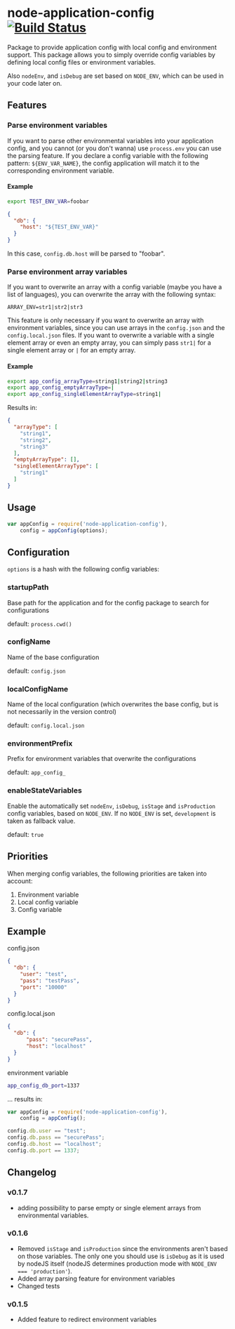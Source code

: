 # node-application-config [![Build Status](https://travis-ci.org/buehler/node-application-config.svg?branch=master)](https://travis-ci.org/buehler/node-application-config)
Package to provide application config with local config and environment support.
This package allows you to simply override config variables by defining local config files or environment variables.

Also `nodeEnv`, and `isDebug` are set based on `NODE_ENV`, which can be used in your code later on.

## Features

### Parse environment variables

If you want to parse other environmental variables into your application config, and you cannot (or you don't wanna) use `process.env` you can use the parsing feature.
If you declare a config variable with the following pattern: `${ENV_VAR_NAME}`, the config application will match it to the corresponding environment variable.

#### Example

```bash
export TEST_ENV_VAR=foobar
```

```json
{
  "db": {
    "host": "${TEST_ENV_VAR}"
  }
}
```

In this case, `config.db.host` will be parsed to "foobar".

### Parse environment array variables

If you want to overwrite an array with a config variable (maybe you have a list of languages), you can overwrite the array with the following syntax:

`ARRAY_ENV=str1|str2|str3`

This feature is only necessary if you want to overwrite an array with environment variables, since you can use arrays in the `config.json` and the `config.local.json` files. If you want to overwrite a variable with a single element array or even an empty array, you can simply pass `str1|` for a single element array or `|` for an empty array.

#### Example

```bash
export app_config_arrayType=string1|string2|string3
export app_config_emptyArrayType=|
export app_config_singleElementArrayType=string1|
```

Results in:

```json
{
  "arrayType": [
    "string1",
    "string2",
    "string3"
  ],
  "emptyArrayType": [],
  "singleElementArrayType": [
    "string1"
  ]
}
```

## Usage

```javascript
var appConfig = require('node-application-config'),
    config = appConfig(options);
```


## Configuration

`options` is a hash with the following config variables:

### startupPath
Base path for the application and for the config package to search for configurations

default: `process.cwd()`

### configName
Name of the base configuration

default: `config.json`

### localConfigName
Name of the local configuration (which overwrites the base config, but is not necessarily in the version control)

default: `config.local.json`

### environmentPrefix
Prefix for environment variables that overwrite the configurations

default: `app_config_`

### enableStateVariables
Enable the automatically set `nodeEnv`, `isDebug`, `isStage` and `isProduction` config variables, based on `NODE_ENV`.
If no `NODE_ENV` is set, `development` is taken as fallback value.

default: `true`


## Priorities
When merging config variables, the following priorities are taken into account:

1. Environment variable
2. Local config variable
3. Config variable


## Example

config.json

```json
{
  "db": {
    "user": "test",
    "pass": "testPass",
    "port": "10000"
  }
}
```

config.local.json

```json
{
  "db": {
      "pass": "securePass",
      "host": "localhost"
  }
}
```
environment variable

```bash
app_config_db_port=1337
```

... results in:

```javascript
var appConfig = require('node-application-config'),
    config = appConfig();

config.db.user == "test";
config.db.pass == "securePass";
config.db.host == "localhost";
config.db.port == 1337;
```

## Changelog

### v0.1.7

- adding possibility to parse empty or single element arrays from environmental variables.

### v0.1.6

- Removed `isStage` and `isProduction` since the environments aren't based on those variables. The only one you should use is `isDebug` as it is used by nodeJS itself (nodeJS determines production mode with `NODE_ENV === 'production'`).
- Added array parsing feature for environment variables
- Changed tests

### v0.1.5

- Added feature to redirect environment variables

